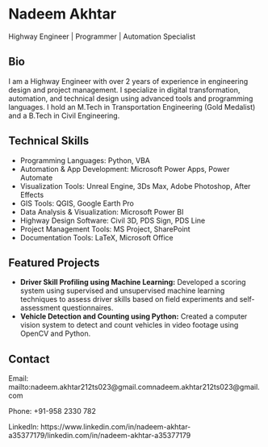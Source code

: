 <html>
<head>
</head>
<body>

<h1>Nadeem Akhtar</h1>
<p>Highway Engineer | Programmer | Automation Specialist</p>

<h2>Bio</h2>
<p>I am a Highway Engineer with over 2 years of experience in engineering design and project management. I specialize in digital transformation, automation, and technical design using advanced tools and programming languages. I hold an M.Tech in Transportation Engineering (Gold Medalist) and a B.Tech in Civil Engineering.</p>

<h2>Technical Skills</h2>
<ul>
    <li>Programming Languages: Python, VBA</li>
    <li>Automation & App Development: Microsoft Power Apps, Power Automate</li>
    <li>Visualization Tools: Unreal Engine, 3Ds Max, Adobe Photoshop, After Effects</li>
    <li>GIS Tools: QGIS, Google Earth Pro</li>
    <li>Data Analysis & Visualization: Microsoft Power BI</li>
    <li>Highway Design Software: Civil 3D, PDS Sign, PDS Line</li>
    <li>Project Management Tools: MS Project, SharePoint</li>
    <li>Documentation Tools: LaTeX, Microsoft Office</li>
</ul>

<h2>Featured Projects</h2>
<ul>
    <li><strong>Driver Skill Profiling using Machine Learning:</strong> Developed a scoring system using supervised and unsupervised machine learning techniques to assess driver skills based on field experiments and self-assessment questionnaires.</li>
    <li><strong>Vehicle Detection and Counting using Python:</strong> Created a computer vision system to detect and count vehicles in video footage using OpenCV and Python.</li>
</ul>

<h2>Contact</h2>
<p>Email: mailto:nadeem.akhtar212ts023@gmail.comnadeem.akhtar212ts023@gmail.com</a></p>
<p>Phone: +91-958 2330 782</p>
<p>LinkedIn: https://www.linkedin.com/in/nadeem-akhtar-a35377179/linkedin.com/in/nadeem-akhtar-a35377179</a></p>

</body>
</html>
